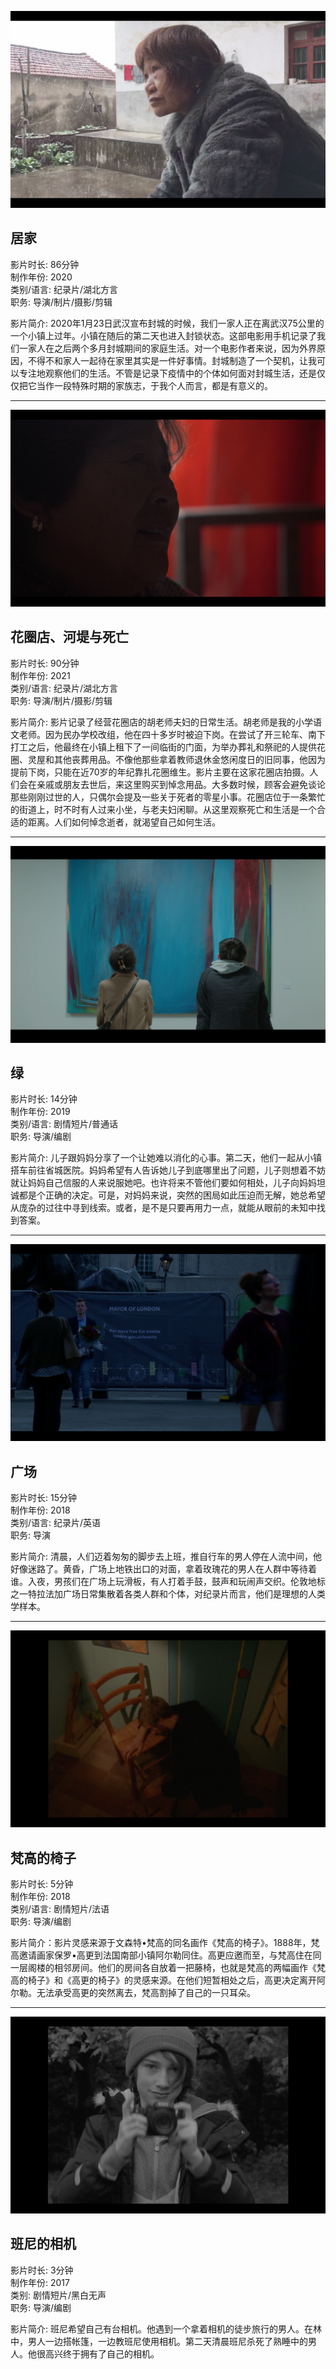 ![Image of Staying Home](/docs/assets/wash_vegetables.png)
## 居家
影片时长: 86分钟  
制作年份: 2020  
类别/语言: 纪录片/湖北方言  
职务: 导演/制片/摄影/剪辑

影片简介: 2020年1月23日武汉宣布封城的时候，我们一家人正在离武汉75公里的一个小镇上过年。小镇在随后的第二天也进入封锁状态。这部电影用手机记录了我们一家人在之后两个多月封城期间的家庭生活。对一个电影作者来说，因为外界原因，不得不和家人一起待在家里其实是一件好事情。封城制造了一个契机，让我可以专注地观察他们的生活。不管是记录下疫情中的个体如何面对封城生活，还是仅仅把它当作一段特殊时期的家族志，于我个人而言，都是有意义的。

-----------------------------------------

![Image of Wreath Shop](/docs/assets/watch_tv.png)
## 花圈店、河堤与死亡
影片时长: 90分钟  
制作年份: 2021  
类别/语言: 纪录片/湖北方言  
职务: 导演/制片/摄影/剪辑  

影片简介: 影片记录了经营花圈店的胡老师夫妇的日常生活。胡老师是我的小学语文老师。因为民办学校改组，他在四十多岁时被迫下岗。在尝试了开三轮车、南下打工之后，他最终在小镇上租下了一间临街的门面，为举办葬礼和祭祀的人提供花圈、灵屋和其他丧葬用品。不像他那些拿着教师退休金悠闲度日的旧同事，他因为提前下岗，只能在近70岁的年纪靠扎花圈维生。影片主要在这家花圈店拍摄。人们会在亲戚或朋友去世后，来这里购买到悼念用品。大多数时候，顾客会避免谈论那些刚刚过世的人，只偶尔会提及一些关于死者的零星小事。花圈店位于一条繁忙的街道上，时不时有人过来小坐，与老夫妇闲聊。从这里观察死亡和生活是一个合适的距离。人们如何悼念逝者，就渴望自己如何生活。

----------------------------------------
![Image of Emerald Green](/docs/assets/in_front_of_painting.png)
## 绿
影片时长: 14分钟  
制作年份: 2019  
类别/语言: 剧情短片/普通话  
职务: 导演/编剧  

影片简介: 儿子跟妈妈分享了一个让她难以消化的心事。第二天，他们一起从小镇搭车前往省城医院。妈妈希望有人告诉她儿子到底哪里出了问题，儿子则想着不妨就让妈妈自己信服的人来说服她吧。也许将来不管他们要如何相处，儿子向妈妈坦诚都是个正确的决定。可是，对妈妈来说，突然的困局如此压迫而无解，她总希望从庞杂的过往中寻到线索。或者，是不是只要再用力一点，就能从眼前的未知中找到答案。

----------------------------------------
![Image of Square](/docs/assets/waiting.png)
## 广场
影片时长: 15分钟  
制作年份: 2018  
类别/语言: 纪录片/英语  
职务: 导演  

影片简介: 清晨，人们迈着匆匆的脚步去上班，推自行车的男人停在人流中间，他好像迷路了。黄昏，广场上地铁出口的对面，拿着玫瑰花的男人在人群中等待着谁。入夜，男孩们在广场上玩滑板，有人打着手鼓，鼓声和玩闹声交织。伦敦地标之一特拉法加广场日常集散着各类人群和个体，对纪录片而言，他们是理想的人类学样本。

----------------------------------------
![Image of Van Gogh](/docs/assets/van_gogh.png)
## 梵高的椅子
影片时长: 5分钟  
制作年份: 2018  
类别/语言: 剧情短片/法语  
职务: 导演/编剧  

影片简介：影片灵感来源于文森特•梵高的同名画作《梵高的椅子》。1888年，梵高邀请画家保罗•高更到法国南部小镇阿尔勒同住。高更应邀而至，与梵高住在同一层阁楼的相邻房间。他们的房间各自放着一把藤椅，也就是梵高的两幅画作《梵高的椅子》和《高更的椅子》的灵感来源。在他们短暂相处之后，高更决定离开阿尔勒。无法承受高更的突然离去，梵高割掉了自己的一只耳朵。

----------------------------------------
![Image of Benny](/docs/assets/benny.png)
## 班尼的相机
影片时长: 3分钟  
制作年份: 2017  
类别: 剧情短片/黑白无声  
职务: 导演/编剧  

影片简介: 班尼希望自己有台相机。他遇到一个拿着相机的徒步旅行的男人。在林中，男人一边搭帐篷，一边教班尼使用相机。第二天清晨班尼杀死了熟睡中的男人。他很高兴终于拥有了自己的相机。
